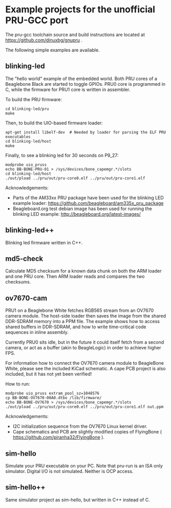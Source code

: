 # Example projects for the unofficial PRU-GCC port

The pru-gcc toolchain source and build instructions are located at https://github.com/dinuxbg/gnupru .

The following simple examples are available.

## blinking-led
The "hello world" example of the embedded world. Both PRU cores of a Beaglebone Black are started to toggle GPIOs. PRU0 core is programmed in C, while the firmware for PRU1 core is written in assembler.

To build the PRU firmware:

	cd blinking-led/pru
	make

Then, to build the UIO-based firmware loader:

	apt-get install libelf-dev	# Needed by loader for parsing the ELF PRU executables
	cd blinking-led/host
	make

Finally, to see a blinking led for 30 seconds on P9_27:

	modprobe uio_pruss
	echo BB-BONE-PRU-01 > /sys/devices/bone_capemgr.*/slots
	cd blinking-led/host
	./out/pload ../pru/out/pru-core0.elf ../pru/out/pru-core1.elf

Acknowledgements:
 * Parts of the AM33xx PRU package have been used for the blinking LED example loader: https://github.com/beagleboard/am335x_pru_package
 * Beagleboard.org test debian image has been used for running the blinking LED example: http://beagleboard.org/latest-images/

## blinking-led++
Blinking led firmware written in C++.

## md5-check
Calculate MD5 checksum for a known data chunk on both the ARM loader and one PRU core. Then ARM loader reads and compares the two checksums.

## ov7670-cam
PRU1 on a Beaglebone White fetches RGB565 stream from an OV7670 camera module. The host-side loader then saves the image from the shared DDR-SDRAM memory into a PPM file. The example shows how to access shared buffers in DDR-SDRAM, and how to write time-critical code sequences in inline assembly.

Currently PRU0 sits idle, but in the future it could itself fetch from a second camera, or act as a buffer (akin to BeagleLogic) in order to achieve higher FPS.

For information how to connect the OV7670 camera module to BeagleBone White, please see the included KiCad schematic. A cape PCB project is also included, but it has not yet been verified!

How to run:

	modprobe uio_pruss extram_pool_sz=1048576
	cp BB-BONE-OV7670-00A0.dtbo /lib/firmware/
	echo BB-BONE-OV7670 > /sys/devices/bone_capemgr.*/slots
	./out/pload ../pru/out/pru-core0.elf ../pru/out/pru-core1.elf out.ppm

Acknowledgements:
 * I2C initialization sequence from the OV7670 Linux kernel driver.
 * Cape schematics and PCB are slightly modified copies of FlyingBone ( https://github.com/piranha32/FlyingBone ).

## sim-hello
Simulate your PRU executable on your PC. Note that pru-run is an ISA only simulator. Digital I/O is not simulated. Neither is OCP access.

## sim-hello++
Same simulator project as sim-hello, but written in C++ instead of C.
